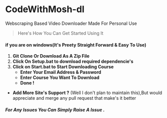# CodeWithMosh-dl
Webscraping Based Video Downloader Made For Personal Use 
> Here's How You Can Get Started Using It 
#### if you are on windows(It's Preety Straight Forward & Easy To Use)
1. **Git Clone Or Download As A Zip File**
2. **Click On Setup.bat to download required dependencie's**
3. **Click on Start.bat to Start Downloading Course** 
    * **Enter Your Email Address & Password**
    * **Enter Course You Want To Download** 
    * **Done !**
- **Add More Site's Support ?** (Well I don't plan to maintain this),But would appreciate and merge any pull request that make's it better

###### **For Any Issues You Can Simply Raise A Issue .**
